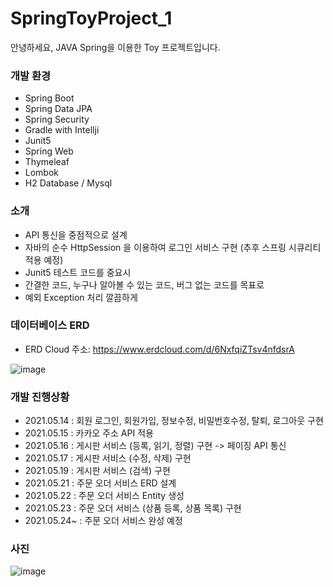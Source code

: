 # SpringToyProject_1
안녕하세요, JAVA Spring을 이용한 Toy 프로젝트입니다.

### 개발 환경
- Spring Boot
- Spring Data JPA
- Spring Security
- Gradle with Intellji
- Junit5
- Spring Web
- Thymeleaf
- Lombok
- H2 Database / Mysql


### 소개
- API 통신을 중점적으로 설계
- 자바의 순수 HttpSession 을 이용하여 로그인 서비스 구현 (추후 스프링 시큐리티 적용 예정)
- Junit5 테스트 코드를 중요시
- 간결한 코드, 누구나 알아볼 수 있는 코드, 버그 없는 코드를 목표로
- 예외 Exception 처리 깔끔하게


### 데이터베이스 ERD
- ERD Cloud 주소: https://www.erdcloud.com/d/6NxfqiZTsv4nfdsrA

![image](https://user-images.githubusercontent.com/13993684/119247300-45437e00-bbc3-11eb-8847-345636b83ead.png)



### 개발 진행상황
- 2021.05.14 : 회원 로그인, 회원가입, 정보수정, 비밀번호수정, 탈퇴, 로그아웃 구현 
- 2021.05.15 : 카카오 주소 API 적용
- 2021.05.16 : 게시판 서비스 (등록, 읽기, 정렬) 구현 -> 페이징 API 통신
- 2021.05.17 : 게시판 서비스 (수정, 삭제) 구현
- 2021.05.19 : 게시판 서비스 (검색) 구현
- 2021.05.21 : 주문 오더 서비스 ERD 설계
- 2021.05.22 : 주문 오더 서비스 Entity 생성
- 2021.05.23 : 주문 오더 서비스 (상품 등록, 상품 목록) 구현
- 2021.05.24~ : 주문 오더 서비스 완성 예정

### 사진
![image](https://user-images.githubusercontent.com/13993684/118372385-56e9bc00-b5ec-11eb-94ef-b50147f6f8f0.png)
